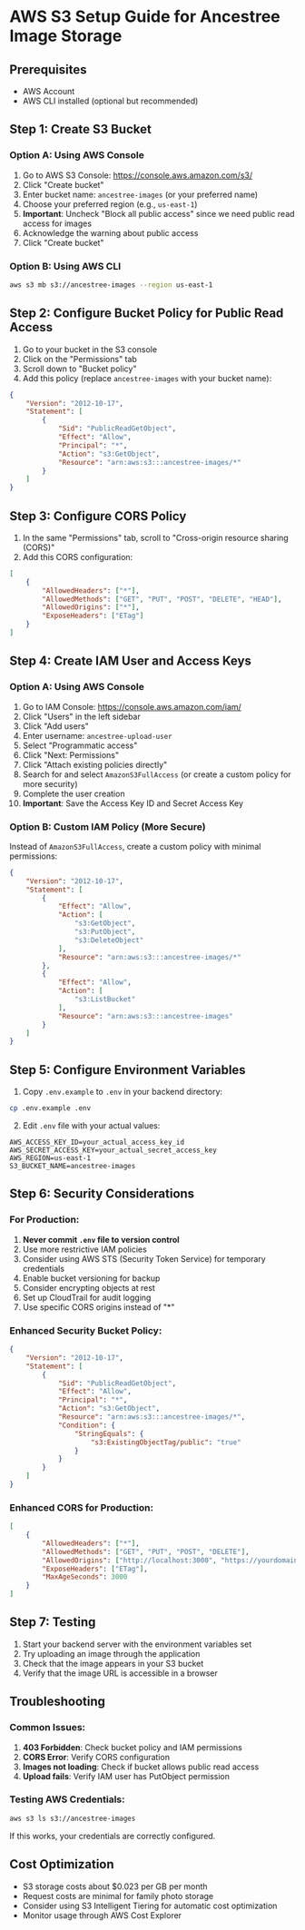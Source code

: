 # AWS S3 Setup Guide for Ancestree Image Storage

## Prerequisites
- AWS Account
- AWS CLI installed (optional but recommended)

## Step 1: Create S3 Bucket

### Option A: Using AWS Console
1. Go to AWS S3 Console: https://console.aws.amazon.com/s3/
2. Click "Create bucket"
3. Enter bucket name: `ancestree-images` (or your preferred name)
4. Choose your preferred region (e.g., `us-east-1`)
5. **Important**: Uncheck "Block all public access" since we need public read access for images
6. Acknowledge the warning about public access
7. Click "Create bucket"

### Option B: Using AWS CLI
```bash
aws s3 mb s3://ancestree-images --region us-east-1
```

## Step 2: Configure Bucket Policy for Public Read Access

1. Go to your bucket in the S3 console
2. Click on the "Permissions" tab
3. Scroll down to "Bucket policy"
4. Add this policy (replace `ancestree-images` with your bucket name):

```json
{
    "Version": "2012-10-17",
    "Statement": [
        {
            "Sid": "PublicReadGetObject",
            "Effect": "Allow",
            "Principal": "*",
            "Action": "s3:GetObject",
            "Resource": "arn:aws:s3:::ancestree-images/*"
        }
    ]
}
```

## Step 3: Configure CORS Policy

1. In the same "Permissions" tab, scroll to "Cross-origin resource sharing (CORS)"
2. Add this CORS configuration:

```json
[
    {
        "AllowedHeaders": ["*"],
        "AllowedMethods": ["GET", "PUT", "POST", "DELETE", "HEAD"],
        "AllowedOrigins": ["*"],
        "ExposeHeaders": ["ETag"]
    }
]
```

## Step 4: Create IAM User and Access Keys

### Option A: Using AWS Console
1. Go to IAM Console: https://console.aws.amazon.com/iam/
2. Click "Users" in the left sidebar
3. Click "Add users"
4. Enter username: `ancestree-upload-user`
5. Select "Programmatic access"
6. Click "Next: Permissions"
7. Click "Attach existing policies directly"
8. Search for and select `AmazonS3FullAccess` (or create a custom policy for more security)
9. Complete the user creation
10. **Important**: Save the Access Key ID and Secret Access Key

### Option B: Custom IAM Policy (More Secure)
Instead of `AmazonS3FullAccess`, create a custom policy with minimal permissions:

```json
{
    "Version": "2012-10-17",
    "Statement": [
        {
            "Effect": "Allow",
            "Action": [
                "s3:GetObject",
                "s3:PutObject",
                "s3:DeleteObject"
            ],
            "Resource": "arn:aws:s3:::ancestree-images/*"
        },
        {
            "Effect": "Allow",
            "Action": [
                "s3:ListBucket"
            ],
            "Resource": "arn:aws:s3:::ancestree-images"
        }
    ]
}
```

## Step 5: Configure Environment Variables

1. Copy `.env.example` to `.env` in your backend directory:
```bash
cp .env.example .env
```

2. Edit `.env` file with your actual values:
```
AWS_ACCESS_KEY_ID=your_actual_access_key_id
AWS_SECRET_ACCESS_KEY=your_actual_secret_access_key
AWS_REGION=us-east-1
S3_BUCKET_NAME=ancestree-images
```

## Step 6: Security Considerations

### For Production:
1. **Never commit `.env` file to version control**
2. Use more restrictive IAM policies
3. Consider using AWS STS (Security Token Service) for temporary credentials
4. Enable bucket versioning for backup
5. Consider encrypting objects at rest
6. Set up CloudTrail for audit logging
7. Use specific CORS origins instead of "*"

### Enhanced Security Bucket Policy:
```json
{
    "Version": "2012-10-17",
    "Statement": [
        {
            "Sid": "PublicReadGetObject",
            "Effect": "Allow",
            "Principal": "*",
            "Action": "s3:GetObject",
            "Resource": "arn:aws:s3:::ancestree-images/*",
            "Condition": {
                "StringEquals": {
                    "s3:ExistingObjectTag/public": "true"
                }
            }
        }
    ]
}
```

### Enhanced CORS for Production:
```json
[
    {
        "AllowedHeaders": ["*"],
        "AllowedMethods": ["GET", "PUT", "POST", "DELETE"],
        "AllowedOrigins": ["http://localhost:3000", "https://yourdomain.com"],
        "ExposeHeaders": ["ETag"],
        "MaxAgeSeconds": 3000
    }
]
```

## Step 7: Testing

1. Start your backend server with the environment variables set
2. Try uploading an image through the application
3. Check that the image appears in your S3 bucket
4. Verify that the image URL is accessible in a browser

## Troubleshooting

### Common Issues:
1. **403 Forbidden**: Check bucket policy and IAM permissions
2. **CORS Error**: Verify CORS configuration
3. **Images not loading**: Check if bucket allows public read access
4. **Upload fails**: Verify IAM user has PutObject permission

### Testing AWS Credentials:
```bash
aws s3 ls s3://ancestree-images
```

If this works, your credentials are correctly configured.

## Cost Optimization

- S3 storage costs about $0.023 per GB per month
- Request costs are minimal for family photo storage
- Consider using S3 Intelligent Tiering for automatic cost optimization
- Monitor usage through AWS Cost Explorer
